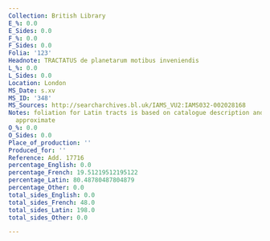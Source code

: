 ```yaml
---
Collection: British Library
E_%: 0.0
E_Sides: 0.0
F_%: 0.0
F_Sides: 0.0
Folia: '123'
Headnote: TRACTATUS de planetarum motibus inveniendis
L_%: 0.0
L_Sides: 0.0
Location: London
MS_Date: s.xv
MS_ID: '348'
MS_Sources: http://searcharchives.bl.uk/IAMS_VU2:IAMS032-002028168
Notes: foliation for Latin tracts is based on catalogue description and is  therefore
  approximate
O_%: 0.0
O_Sides: 0.0
Place_of_production: ''
Produced_for: ''
Reference: Add. 17716
percentage_English: 0.0
percentage_French: 19.51219512195122
percentage_Latin: 80.48780487804879
percentage_Other: 0.0
total_sides_English: 0.0
total_sides_French: 48.0
total_sides_Latin: 198.0
total_sides_Other: 0.0

---
```

